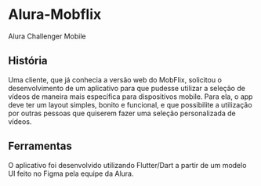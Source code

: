 # Alura-Mobflix
Alura Challenger Mobile

## História
Uma cliente, que já conhecia a versão web do MobFlix, solicitou o desenvolvimento de um aplicativo para que pudesse utilizar a seleção de vídeos de maneira mais específica para dispositivos mobile. Para ela, o app deve ter um layout simples, bonito e funcional, e que possibilite a utilização por outras pessoas que quiserem fazer uma seleção personalizada de vídeos.

## Ferramentas
O aplicativo foi desenvolvido utilizando Flutter/Dart a partir de um modelo UI feito no Figma pela equipe da Alura.
